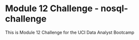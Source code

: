 # Module 12 Challenge - nosql-challenge
This is Module 12 Challenge for the UCI Data Analyst Bootcamp
# 
# 
